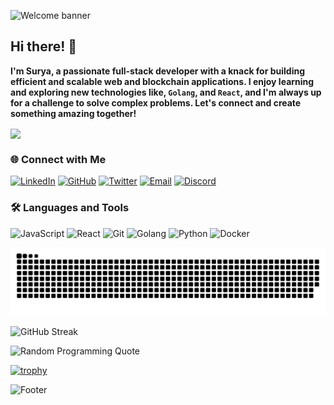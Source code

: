 ![Welcome banner](https://capsule-render.vercel.app/api?type=waving&color=gradient&height=200&section=header&text=Welcome%20to%20My%20Profile!&fontSize=50)

## **Hi there! 👋**

**I'm Surya, a passionate full-stack developer with a knack for building efficient and scalable web and blockchain applications. 
I enjoy learning and exploring new technologies like, `Golang`, and `React`, and I'm always up for a challenge to solve complex problems. 
Let's connect and create something amazing together!**

<img align="center" src="https://github-readme-stats.vercel.app/api/top-langs/?username=Surya-nara0123&layout=compact&langs_count=16&theme=dracula" />
  

### 🌐 **Connect with Me**

[![LinkedIn](https://img.shields.io/badge/LinkedIn-%230077B5.svg?logo=linkedin&logoColor=white)](https://linkedin.com/in/suryanara0123)
[![GitHub](https://img.shields.io/badge/GitHub-%23121011.svg?logo=github&logoColor=white)](https://github.com/Surya-nara0123)
[![Twitter](https://img.shields.io/badge/Twitter-%231DA1F2.svg?logo=twitter&logoColor=white)](https://twitter.com/SuryaNara0123)
[![Email](https://img.shields.io/badge/Email-D14836?logo=gmail&logoColor=white)](mailto:surya.nara0123@gmail.com)
[![Discord](https://img.shields.io/badge/Discord-%237289DA.svg?logo=discord&logoColor=white)](https://discord.gg/NFt5Ux5c)
<!-- [![Portfolio](https://img.shields.io/badge/Portfolio-%230A0A0A.svg?logo=firefox&logoColor=white)](https://your-portfolio.com) -->


### 🛠️ **Languages and Tools**
![JavaScript](https://img.shields.io/badge/-JavaScript-F7DF1E?logo=javascript&logoColor=black)
![React](https://img.shields.io/badge/-React-61DAFB?logo=react&logoColor=black)
![Git](https://img.shields.io/badge/-Git-F05032?logo=git&logoColor=white)
![Golang](https://img.shields.io/badge/Go-Programming%20Language-blue?logo=go&logoColor=white)
![Python](https://img.shields.io/badge/-Python-3776AB?logo=python&logoColor=white)
![Docker](https://img.shields.io/badge/-Docker-2496ED?logo=docker&logoColor=white)

<picture>
  <source media="(prefers-color-scheme: dark)" srcset="https://raw.githubusercontent.com/platane/platane/output/github-contribution-grid-snake-dark.svg">
  <source media="(prefers-color-scheme: light)" srcset="https://raw.githubusercontent.com/platane/platane/output/github-contribution-grid-snake.svg">
  <img alt="github contribution grid snake animation" src="https://raw.githubusercontent.com/platane/platane/output/github-contribution-grid-snake.svg">
</picture>

![GitHub Streak](https://github-readme-streak-stats.herokuapp.com/?user=Surya-nara0123&theme=dracula)

<!-- ![Visitor Count](https://komarev.com/ghpvc/?username=Surya-nara0123&color=blue) -->

![Random Programming Quote](https://quotes-github-readme.vercel.app/api?type=horizontal&theme=dracula)

[![trophy](https://github-profile-trophy.vercel.app/?username=Surya-nara0123&theme=dracula)](https://github.com/ryo-ma/github-profile-trophy)

![Footer](https://capsule-render.vercel.app/api?type=waving&color=gradient&height=150&section=footer)
